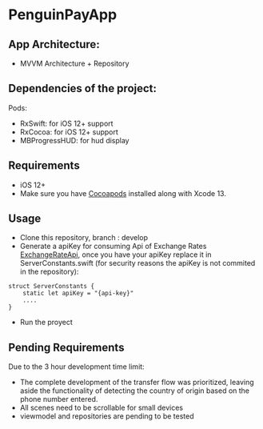 # PenguinPayApp

## App Architecture:
- MVVM Architecture + Repository 

## Dependencies of the project:
Pods:
- RxSwift: for iOS 12+ support
- RxCocoa: for iOS 12+ support
- MBProgressHUD: for hud display

## Requirements

- iOS 12+
- Make sure you have [Cocoapods](https://cocoapods.org) installed along with Xcode 13.

## Usage
- Clone this repository, branch : develop
- Generate a apiKey for consuming Api of Exchange Rates [ExchangeRateApi](http://openexchangerates.org/), once you have your apiKey replace it in ServerConstants.swift (for security reasons the apiKey is not commited in the repository):

```
struct ServerConstants {
    static let apiKey = "{api-key}"
    ....
}
```

- Run the proyect

## Pending Requirements

Due to the 3 hour development time limit:
- The complete development of the transfer flow was prioritized, leaving aside the functionality of detecting the country of origin based on the phone number entered.
- All scenes need to be scrollable for small devices
- viewmodel and repositories are pending to be tested
